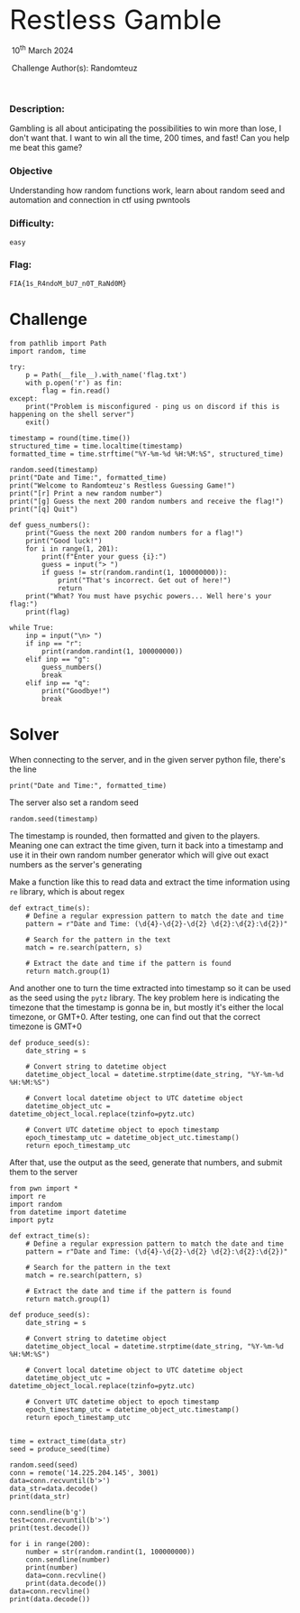 



<font size="10">Restless Gamble</font>

​		10<sup>th</sup> March 2024

​		Challenge Author(s): Randomteuz

​		

 



### Description:

Gambling is all about anticipating the possibilities to win more than lose, I don't want that. I want to win all the time, 200 times, and fast! Can you help me beat this game?

### Objective

Understanding how random functions work, learn about random seed and automation and connection in ctf using pwntools

### Difficulty:

`easy`

### Flag:

`FIA{1s_R4ndoM_bU7_n0T_RaNd0M}`



# Challenge

```
from pathlib import Path
import random, time

try:
    p = Path(__file__).with_name('flag.txt')
    with p.open('r') as fin:
        flag = fin.read()
except:
    print("Problem is misconfigured - ping us on discord if this is happening on the shell server")
    exit()

timestamp = round(time.time())
structured_time = time.localtime(timestamp)
formatted_time = time.strftime("%Y-%m-%d %H:%M:%S", structured_time)

random.seed(timestamp)
print("Date and Time:", formatted_time)
print("Welcome to Randomteuz's Restless Guessing Game!")
print("[r] Print a new random number")
print("[g] Guess the next 200 random numbers and receive the flag!")
print("[q] Quit")

def guess_numbers():
    print("Guess the next 200 random numbers for a flag!")
    print("Good luck!")
    for i in range(1, 201):
        print(f"Enter your guess {i}:")
        guess = input("> ")
        if guess != str(random.randint(1, 100000000)):
            print("That's incorrect. Get out of here!")
            return
    print("What? You must have psychic powers... Well here's your flag:")
    print(flag)

while True:
    inp = input("\n> ")
    if inp == "r":
        print(random.randint(1, 100000000))
    elif inp == "g":
        guess_numbers()
        break
    elif inp == "q":
        print("Goodbye!")
        break
```

# Solver

When connecting to the server, and in the given server python file, there's the line
```
print("Date and Time:", formatted_time)
```
The server also set a random seed
```
random.seed(timestamp)
```
The timestamp is rounded, then formatted and given to the players. Meaning one can extract the time given, turn it back into a timestamp and use it in their own random number generator which will give out exact numbers as the server's generating

Make a function like this to read data and extract the time information using ```re``` library, which is about regex
```
def extract_time(s):
    # Define a regular expression pattern to match the date and time
    pattern = r"Date and Time: (\d{4}-\d{2}-\d{2} \d{2}:\d{2}:\d{2})"

    # Search for the pattern in the text
    match = re.search(pattern, s)

    # Extract the date and time if the pattern is found
    return match.group(1)
```
And another one to turn the time extracted into timestamp so it can be used as the seed using the ```pytz``` library. The key problem here is indicating the timezone that the timestamp is gonna be in, but mostly  it's either the local timezone, or GMT+0. After testing, one can find out that the correct timezone is GMT+0
```
def produce_seed(s):
    date_string = s

    # Convert string to datetime object
    datetime_object_local = datetime.strptime(date_string, "%Y-%m-%d %H:%M:%S")

    # Convert local datetime object to UTC datetime object
    datetime_object_utc = datetime_object_local.replace(tzinfo=pytz.utc)

    # Convert UTC datetime object to epoch timestamp
    epoch_timestamp_utc = datetime_object_utc.timestamp()
    return epoch_timestamp_utc
```

After that, use the output as the seed, generate that numbers, and submit them to the server
```
from pwn import *
import re
import random
from datetime import datetime
import pytz

def extract_time(s):
    # Define a regular expression pattern to match the date and time
    pattern = r"Date and Time: (\d{4}-\d{2}-\d{2} \d{2}:\d{2}:\d{2})"

    # Search for the pattern in the text
    match = re.search(pattern, s)

    # Extract the date and time if the pattern is found
    return match.group(1)

def produce_seed(s):
    date_string = s

    # Convert string to datetime object
    datetime_object_local = datetime.strptime(date_string, "%Y-%m-%d %H:%M:%S")

    # Convert local datetime object to UTC datetime object
    datetime_object_utc = datetime_object_local.replace(tzinfo=pytz.utc)

    # Convert UTC datetime object to epoch timestamp
    epoch_timestamp_utc = datetime_object_utc.timestamp()
    return epoch_timestamp_utc


time = extract_time(data_str)
seed = produce_seed(time)

random.seed(seed) 
conn = remote('14.225.204.145', 3001)
data=conn.recvuntil(b'>')
data_str=data.decode()
print(data_str)

conn.sendline(b'g')
test=conn.recvuntil(b'>')
print(test.decode())

for i in range(200):
    number = str(random.randint(1, 100000000))
    conn.sendline(number)
    print(number)
    data=conn.recvline()
    print(data.decode())
data=conn.recvline()
print(data.decode())
```
